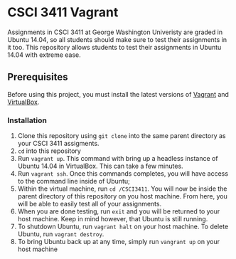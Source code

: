 # CSCI 3411 Vagrant
Assignments in CSCI 3411 at George Washington Univeristy are graded in Ubuntu 14.04, so all students should make sure to test their assignments in it too. This repository allows students to test their assignments in Ubuntu 14.04 with extreme ease.

## Prerequisites
Before using this project, you must install the latest versions of [Vagrant](https://www.vagrantup.com/downloads.html) and [VirtualBox](https://www.virtualbox.org/wiki/Downloads).
### Installation
1. Clone this repository using `git clone` into the same parent directory as your CSCI 3411 assigments.
2. `cd` into this repository
3. Run `vagrant up`. This command with bring up a headless instance of Ubuntu 14.04 in VirtualBox. This can take a few minutes.
4. Run `vagrant ssh`. Once this commands completes, you will have access to the command line inside of Ubuntu;
5. Within the virtual machine, run `cd /CSCI3411`. You will now be inside the parent directory of this repository on you host machine. From here, you will be able to easily test all of your assignments.
6. When you are done testing, run `exit` and you will be returned to your host machine. Keep in mind however, that Ubuntu is still running.
7. To shutdown Ubuntu, run `vagrant halt` on your host machine. To delete Ubuntu, run `vagrant destroy`.
8. To bring Ubuntu back up at any time, simply run `vangrant up` on your host machine
